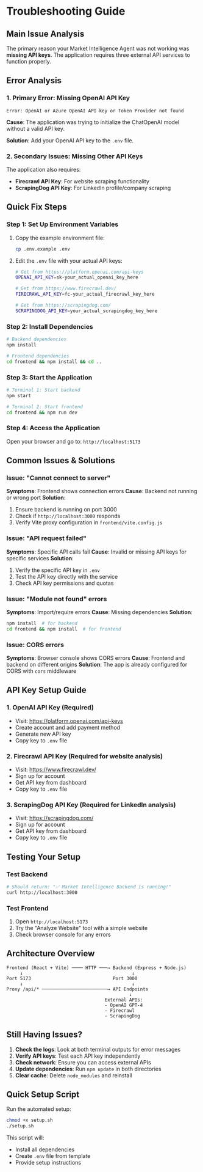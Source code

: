 # Troubleshooting Guide

## Main Issue Analysis

The primary reason your Market Intelligence Agent was not working was **missing API keys**. The application requires three external API services to function properly.

## Error Analysis

### 1. **Primary Error: Missing OpenAI API Key**
```
Error: OpenAI or Azure OpenAI API key or Token Provider not found
```

**Cause**: The application was trying to initialize the ChatOpenAI model without a valid API key.

**Solution**: Add your OpenAI API key to the `.env` file.

### 2. **Secondary Issues: Missing Other API Keys**
The application also requires:
- **Firecrawl API Key**: For website scraping functionality
- **ScrapingDog API Key**: For LinkedIn profile/company scraping

## Quick Fix Steps

### Step 1: Set Up Environment Variables
1. Copy the example environment file:
   ```bash
   cp .env.example .env
   ```

2. Edit the `.env` file with your actual API keys:
   ```bash
   # Get from https://platform.openai.com/api-keys
   OPENAI_API_KEY=sk-your_actual_openai_key_here
   
   # Get from https://www.firecrawl.dev/
   FIRECRAWL_API_KEY=fc-your_actual_firecrawl_key_here
   
   # Get from https://scrapingdog.com/
   SCRAPINGDOG_API_KEY=your_actual_scrapingdog_key_here
   ```

### Step 2: Install Dependencies
```bash
# Backend dependencies
npm install

# Frontend dependencies
cd frontend && npm install && cd ..
```

### Step 3: Start the Application
```bash
# Terminal 1: Start backend
npm start

# Terminal 2: Start frontend
cd frontend && npm run dev
```

### Step 4: Access the Application
Open your browser and go to: `http://localhost:5173`

## Common Issues & Solutions

### Issue: "Cannot connect to server"
**Symptoms**: Frontend shows connection errors
**Cause**: Backend not running or wrong port
**Solution**: 
1. Ensure backend is running on port 3000
2. Check if `http://localhost:3000` responds
3. Verify Vite proxy configuration in `frontend/vite.config.js`

### Issue: "API request failed"
**Symptoms**: Specific API calls fail
**Cause**: Invalid or missing API keys for specific services
**Solution**: 
1. Verify the specific API key in `.env`
2. Test the API key directly with the service
3. Check API key permissions and quotas

### Issue: "Module not found" errors
**Symptoms**: Import/require errors
**Cause**: Missing dependencies
**Solution**: 
```bash
npm install  # for backend
cd frontend && npm install  # for frontend
```

### Issue: CORS errors
**Symptoms**: Browser console shows CORS errors
**Cause**: Frontend and backend on different origins
**Solution**: The app is already configured for CORS with `cors` middleware

## API Key Setup Guide

### 1. OpenAI API Key (Required)
- Visit: https://platform.openai.com/api-keys
- Create account and add payment method
- Generate new API key
- Copy key to `.env` file

### 2. Firecrawl API Key (Required for website analysis)
- Visit: https://www.firecrawl.dev/
- Sign up for account
- Get API key from dashboard
- Copy key to `.env` file

### 3. ScrapingDog API Key (Required for LinkedIn analysis)
- Visit: https://scrapingdog.com/
- Sign up for account
- Get API key from dashboard
- Copy key to `.env` file

## Testing Your Setup

### Test Backend
```bash
# Should return: "✅ Market Intelligence Backend is running!"
curl http://localhost:3000
```

### Test Frontend
1. Open `http://localhost:5173`
2. Try the "Analyze Website" tool with a simple website
3. Check browser console for any errors

## Architecture Overview

```
Frontend (React + Vite) ──── HTTP ───→ Backend (Express + Node.js)
     ↓                                        ↓
Port 5173                              Port 3000
     ↓                                        ↓
Proxy /api/* ────────────────────────→ API Endpoints
                                             ↓
                                    External APIs:
                                    - OpenAI GPT-4
                                    - Firecrawl
                                    - ScrapingDog
```

## Still Having Issues?

1. **Check the logs**: Look at both terminal outputs for error messages
2. **Verify API keys**: Test each API key independently
3. **Check network**: Ensure you can access external APIs
4. **Update dependencies**: Run `npm update` in both directories
5. **Clear cache**: Delete `node_modules` and reinstall

## Quick Setup Script

Run the automated setup:
```bash
chmod +x setup.sh
./setup.sh
```

This script will:
- Install all dependencies
- Create `.env` file from template
- Provide setup instructions